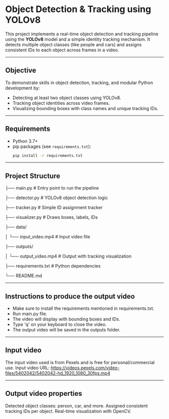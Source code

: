 # Object Detection & Tracking using YOLOv8

This project implements a real-time object detection and tracking pipeline using the **YOLOv8** model and a simple identity tracking mechanism. It detects multiple object classes (like people and cars) and assigns consistent IDs to each object across frames in a video.

---

## Objective

To demonstrate skills in object detection, tracking, and modular Python development by:
- Detecting at least two object classes using YOLOv8.
- Tracking object identities across video frames.
- Visualizing bounding boxes with class names and unique tracking IDs.

---

## Requirements

- Python 3.7+
- pip packages (see `requirements.txt`):
  ```bash
  pip install -r requirements.txt

---

## Project Structure
  
├── main.py              # Entry point to run the pipeline

├── detector.py          # YOLOv8 object detection logic

├── tracker.py           # Simple ID assignment tracker

├── visualizer.py        # Draws boxes, labels, IDs

├── data/

 │   └── input_video.mp4  # Input video file

├── outputs/

 │   └── output_video.mp4 # Output with tracking visualization

├── requirements.txt     # Python dependencies

└── README.md

---

## Instructions to produce the output video

- Make sure to install the requirements mentioned in requirements.txt.
- Run main.py file.
- The video will display with bounding boxes and IDs.
- Type 'q' on your keyboard to close the video.
- The output video will be saved in the outputs folder.

---

## Input video

The input video used is from Pexels and is free for personal/commercial use.
Input video URL: https://videos.pexels.com/video-files/5402042/5402042-hd_1920_1080_30fps.mp4 

---

## Output video properties

Detected object classes: person, car, and more.
Assigned consistent tracking IDs per object.
Real-time visualization with OpenCV.
